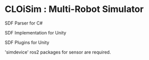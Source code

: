 # CLOiSim : Multi-Robot Simulator


SDF Parser for C#

SDF Implementation for Unity

SDF Plugins for Unity


'simdevice' ros2 packages for sensor are required.